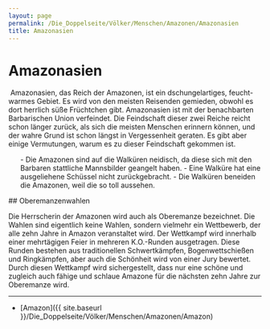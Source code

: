 ```yaml
---
layout: page
permalink: /Die_Doppelseite/Völker/Menschen/Amazonen/Amazonasien
title: Amazonasien
---
```


# Amazonasien

<img alt="" src="{{ site.baseurl }}/assets/images/wappen/nrm/amazonasien.jpg" />
Amazonasien, das Reich der Amazonen, ist ein dschungelartiges, feucht-warmes Gebiet. Es wird von den meisten Reisenden gemieden, obwohl es dort herrlich süße Früchtchen gibt. Amazonasien ist mit der benachbarten Barbarischen Union verfeindet. Die Feindschaft dieser zwei Reiche reicht schon länger zurück, als sich die meisten Menschen erinnern können, und der wahre Grund ist schon längst in Vergessenheit geraten. Es gibt aber einige Vermutungen, warum es zu dieser Feindschaft gekommen ist.

<ol>
- Die Amazonen sind auf die Walküren neidisch, da diese sich mit den Barbaren stattliche Mannsbilder geangelt haben.
- Eine Walküre hat eine ausgeliehene Schüssel nicht zurückgebracht.
- Die Walküren beneiden die Amazonen, weil die so toll aussehen.
</ol>
## Oberemanzenwahlen

Die Herrscherin der Amazonen wird auch als Oberemanze bezeichnet. Die Wahlen sind eigentlich keine Wahlen, sondern vielmehr ein Wettbewerb, der alle zehn Jahre in Amazon veranstaltet wird. Der Wettkampf wird innerhalb einer mehrtägigen Feier in mehreren K.O.-Runden ausgetragen. Diese Runden bestehen aus traditionellen Schwertkämpfen, Bogenwettschießen und Ringkämpfen, aber auch die Schönheit wird von einer Jury bewertet. Durch diesen Wettkampf wird sichergestellt, dass nur eine schöne und zugleich auch fähige und schlaue Amazone für die nächsten zehn Jahre zur Oberemanze wird.


***
- [Amazon]({{ site.baseurl }}/Die_Doppelseite/Völker/Menschen/Amazonen/Amazon)

